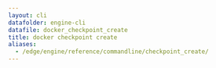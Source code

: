 ```yaml
---
layout: cli
datafolder: engine-cli
datafile: docker_checkpoint_create
title: docker checkpoint create
aliases:
  - /edge/engine/reference/commandline/checkpoint_create/
---
```

<!--
This page is automatically generated from Docker's source code. If you want to
suggest a change to the text that appears here, open a ticket or pull request
in the source repository on GitHub:

https://github.com/docker/cli
-->
